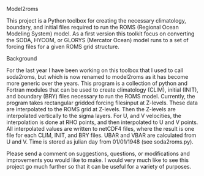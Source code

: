 Model2roms

This project is a Python toolbox for creating the necessary climatology, boundary, and initial files 
required to run the ROMS (Regional Ocean Modeling System) model. As a first version this toolkit focus on 
converting the SODA, HYCOM, or GLORYS (Mercator Ocean) model runs to a set of forcing files for a given ROMS 
grid structure.

Background

For the last year I have been working on this toolbox that I used to call soda2roms, but which is now 
renamed to model2roms as it has become more generic over the years. This program is a collection of python 
and Fortran modules that can be used to create climatology (CLIM), initial (INIT), and boundary (BRY) files 
necessary to run the ROMS model. Currently, the program takes rectangular gridded forcing filesinput at 
Z-levels. These data are interpolated to the ROMS grid at Z-levels. Then the Z-levels are interpolated 
vertically to the sigma layers. For U, and V velocities, the interpolation is done at RHO points, and then 
interpolated to U and V points. All interpolated values are written to netCDF4 files, where the result is one 
file for each CLIM, INIT, and BRY files. UBAR and VBAR are calculated from U and V. Time is stored as julian 
day from 01/01/1948 (see soda2roms.py).

Please send a comment on suggestions, questions, or modifications and improvements you would like to make. 
I would very much like to see this project go much further so that it can be useful for a variety of purposes.
